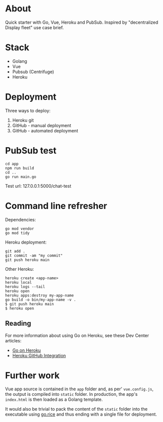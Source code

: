 # About

Quick starter with Go, Vue, Heroku and PubSub. Inspired by "decentralized Display fleet" use case brief.

# Stack

- Golang
- Vue
- Pubsub (Centrifuge)
- Heroku

# Deployment

Three ways to deploy:

1) Heroku git
2) GitHub - manual deployment
3) GitHub - automated deployment

# PubSub test

```
cd app
npm run build
cd ..
go run main.go
```

Test url: 127.0.0.1:5000/chat-test

# Command line refresher

Dependencies:
```
go mod vendor
go mod tidy
```

Heroku deployment:
```
git add .
git commit -am "my commit"
git push heroku main
```

Other Heroku:
```
heroku create <app-name>
heroku local
heroku logs --tail
heroku open
heroku apps:destroy my-app-name
go build -o bin/my-app-name -v .
$ git push heroku main
$ heroku open
```

## Reading

For more information about using Go on Heroku, see these Dev Center articles:

- [Go on Heroku](https://devcenter.heroku.com/categories/go)
- [Heroku GitHub Integration](https://devcenter.heroku.com/articles/github-integration)

# Further work

Vue app source is contained in the ```app``` folder and, as per' ```vue.config.js```, the output is compiled into ```static``` folder.
In production, the app's ```index.html``` is then loaded as a Golang template.

It would also be trivial to pack the content of the ```static``` folder into the executable using [go.rice](https://github.com/GeertJohan/go.rice)
and thus ending with a single file for deployment.

